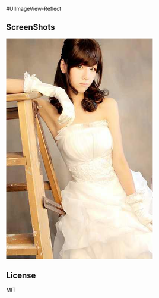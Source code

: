 #UIImageView-Reflect


## ScreenShots
<img src="https://raw.githubusercontent.com/zzz6519003/UIImageView-Reflect/master/UIImageView-Reflect/nvshen.jpg" />

## License
MIT